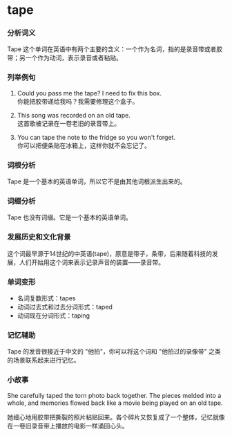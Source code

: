 # tape

### 分析词义

  

Tape 这个单词在英语中有两个主要的含义：一个作为名词，指的是录音带或者胶带；另一个作为动词，表示录音或者粘贴。

  

### 列举例句

  

1.  Could you pass me the tape? I need to fix this box.  
    你能把胶带递给我吗？我需要修理这个盒子。
    
      
    
2.  This song was recorded on an old tape.  
    这首歌被记录在一卷老旧的录音带上。
    
      
    
3.  You can tape the note to the fridge so you won't forget.  
    你可以把便条贴在冰箱上，这样你就不会忘记了。
    
      
    

  

### 词根分析

  

Tape 是一个基本的英语单词，所以它不是由其他词根派生出来的。

  

### 词缀分析

  

Tape 也没有词缀。它是一个基本的英语单词。

  

### 发展历史和文化背景

  

这个词最早源于14世纪的中英语(tape)，原意是带子，条带，后来随着科技的发展，人们开始用这个词来表示记录声音的装置——录音带。

  

### 单词变形

  

*   名词复数形式：tapes
*   动词过去式和过去分词形式：taped
*   动词现在分词形式：taping

  

### 记忆辅助

  

Tape 的发音很接近于中文的 "他拍"，你可以将这个词和 "他拍过的录像带" 之类的场景联系起来进行记忆。

  

### 小故事

  

She carefully taped the torn photo back together. The pieces melded into a whole, and memories flowed back like a movie being played on an old tape.

  

她细心地用胶带把撕裂的照片粘贴回来。各个碎片又恢复成了一个整体，记忆就像在一卷旧录音带上播放的电影一样涌回心头。
